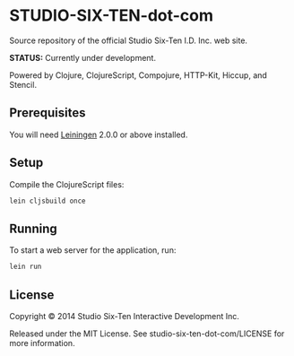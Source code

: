 # STUDIO-SIX-TEN-dot-com

Source repository of the official Studio Six-Ten I.D. Inc. web site.

**STATUS:** Currently under development.

Powered by Clojure, ClojureScript, Compojure, HTTP-Kit, Hiccup, and Stencil.

## Prerequisites

You will need [Leiningen][1] 2.0.0 or above installed.

[1]: https://github.com/technomancy/leiningen

## Setup

Compile the ClojureScript files:

```sh
lein cljsbuild once
```

## Running

To start a web server for the application, run:

```sh
lein run
```

## License

Copyright © 2014 Studio Six-Ten Interactive Development Inc.

Released under the MIT License.  See studio-six-ten-dot-com/LICENSE for more information.
